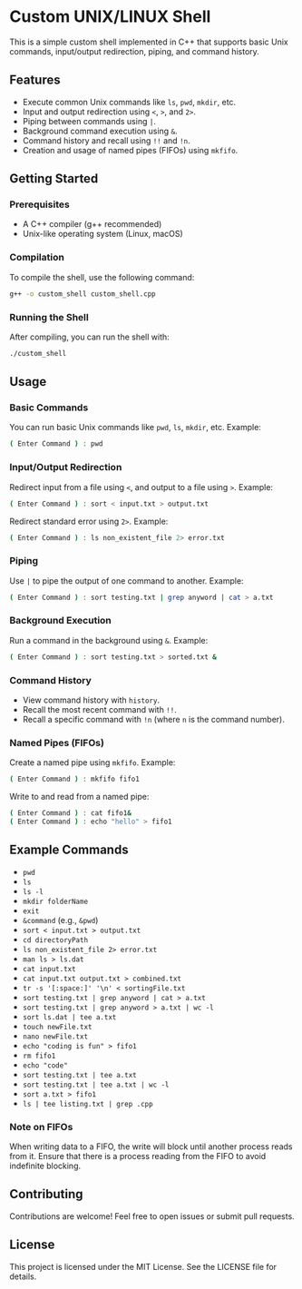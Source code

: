 # Custom UNIX/LINUX Shell

This is a simple custom shell implemented in C++ that supports basic Unix commands, input/output redirection, piping, and command history.

## Features

- Execute common Unix commands like `ls`, `pwd`, `mkdir`, etc.
- Input and output redirection using `<`, `>`, and `2>`.
- Piping between commands using `|`.
- Background command execution using `&`.
- Command history and recall using `!!` and `!n`.
- Creation and usage of named pipes (FIFOs) using `mkfifo`.

## Getting Started

### Prerequisites

- A C++ compiler (g++ recommended)
- Unix-like operating system (Linux, macOS)

### Compilation

To compile the shell, use the following command:
```bash
g++ -o custom_shell custom_shell.cpp
```

### Running the Shell

After compiling, you can run the shell with:
```bash
./custom_shell
```

## Usage

### Basic Commands

You can run basic Unix commands like `pwd`, `ls`, `mkdir`, etc. Example:
```sh
( Enter Command ) : pwd
```

### Input/Output Redirection

Redirect input from a file using `<`, and output to a file using `>`. Example:
```sh
( Enter Command ) : sort < input.txt > output.txt
```

Redirect standard error using `2>`. Example:
```sh
( Enter Command ) : ls non_existent_file 2> error.txt
```

### Piping

Use `|` to pipe the output of one command to another. Example:
```sh
( Enter Command ) : sort testing.txt | grep anyword | cat > a.txt
```

### Background Execution

Run a command in the background using `&`. Example:
```sh
( Enter Command ) : sort testing.txt > sorted.txt &
```

### Command History

- View command history with `history`.
- Recall the most recent command with `!!`.
- Recall a specific command with `!n` (where `n` is the command number).

### Named Pipes (FIFOs)

Create a named pipe using `mkfifo`. Example:
```sh
( Enter Command ) : mkfifo fifo1
```

Write to and read from a named pipe:
```sh
( Enter Command ) : cat fifo1&
( Enter Command ) : echo "hello" > fifo1
```

## Example Commands

- `pwd`
- `ls`
- `ls -l`
- `mkdir folderName`
- `exit`
- `&command` (e.g., `&pwd`)
- `sort < input.txt > output.txt`
- `cd directoryPath`
- `ls non_existent_file 2> error.txt`
- `man ls > ls.dat`
- `cat input.txt`
- `cat input.txt output.txt > combined.txt`
- `tr -s '[:space:]' '\n' < sortingFile.txt`
- `sort testing.txt | grep anyword | cat > a.txt`
- `sort testing.txt | grep anyword > a.txt | wc -l`
- `sort ls.dat | tee a.txt`
- `touch newFile.txt`
- `nano newFile.txt`
- `echo "coding is fun" > fifo1`
- `rm fifo1`
- `echo "code"`
- `sort testing.txt | tee a.txt`
- `sort testing.txt | tee a.txt | wc -l`
- `sort a.txt > fifo1`
- `ls | tee listing.txt | grep .cpp`

### Note on FIFOs

When writing data to a FIFO, the write will block until another process reads from it. Ensure that there is a process reading from the FIFO to avoid indefinite blocking.

## Contributing

Contributions are welcome! Feel free to open issues or submit pull requests.

## License

This project is licensed under the MIT License. See the LICENSE file for details.
